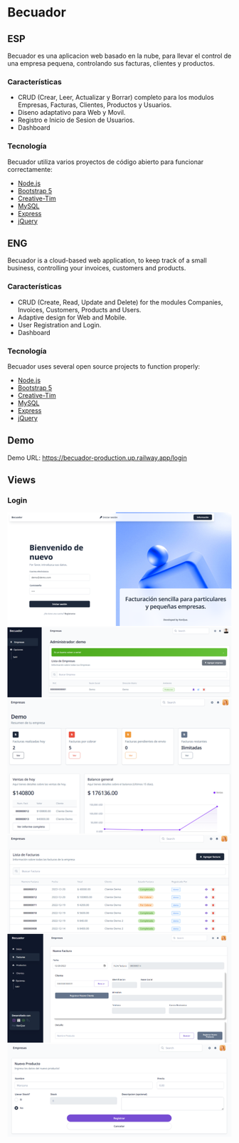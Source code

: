 # Becuador
## ESP
Becuador es una aplicacion web basado en la nube, para llevar el control de una empresa pequena, controlando sus facturas, clientes y productos.

### Características
- CRUD (Crear, Leer, Actualizar y Borrar) completo para los modulos Empresas, Facturas, Clientes, Productos y Usuarios.
- Diseno adaptativo para Web y Movil.
- Registro e Inicio de Sesion de Usuarios.
- Dashboard

### Tecnología
Becuador utiliza varios proyectos de código abierto para funcionar correctamente:
- [Node.js](https://nodejs.org/en/)
- [Bootstrap 5](https://getbootstrap.com/)
- [Creative-Tim](https://www.creative-tim.com/)
- [MySQL](https://www.mysql.com/)
- [Express](https://expressjs.com/)
- [jQuery](https://jquery.com/)

## ENG
Becuador is a cloud-based web application, to keep track of a small business, controlling your invoices, customers and products.

### Características
- CRUD (Create, Read, Update and Delete) for the modules Companies, Invoices, Customers, Products and Users.
- Adaptive design for Web and Mobile.
- User Registration and Login.
- Dashboard

### Tecnología
Becuador uses several open source projects to function properly:
- [Node.js](https://nodejs.org/en/)
- [Bootstrap 5](https://getbootstrap.com/)
- [Creative-Tim](https://www.creative-tim.com/)
- [MySQL](https://www.mysql.com/)
- [Express](https://expressjs.com/)
- [jQuery](https://jquery.com/)

## Demo
Demo URL: https://becuador-production.up.railway.app/login

## Views
### Login
![Texto Alt](https://github.com/kevinQ98/Becuador/blob/master/Captures/Login.png "Login")
![Texto Alt](https://github.com/kevinQ98/Becuador/blob/master/Captures/Empresas.png "Empresas")
![Texto Alt](https://github.com/kevinQ98/Becuador/blob/master/Captures/Dashboard.png "Dashboard")
![Texto Alt](https://github.com/kevinQ98/Becuador/blob/master/Captures/Invoices.png "Invoices")
![Texto Alt](https://github.com/kevinQ98/Becuador/blob/master/Captures/NewInvoice.png "NewInvoice")
![Texto Alt](https://github.com/kevinQ98/Becuador/blob/master/Captures/NewProduct.png "NewProduct")

